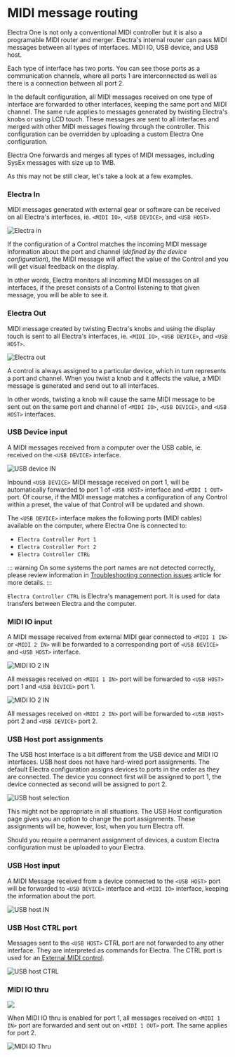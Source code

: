 # MIDI message routing

Electra One is not only a conventional MIDI controller but it is also a programable MIDI router and merger. Electra's internal router can pass MIDI messages between all types of interfaces. MIDI IO, USB device, and USB host.

Each type of interface has two ports. You can see those ports as a communication channels, where all ports 1 are interconnected as well as there is a connection between all port 2.

In the default configuration, all MIDI messages received on one type of interface are forwarded to other interfaces, keeping the same port and MIDI channel. The same rule applies to messages generated by twisting Electra's knobs or using LCD touch. These messages are sent to all interfaces and merged with other MIDI messages flowing through the controller. This configuration can be overridden by uploading a custom Electra One configuration.

Electra One forwards and merges all types of MIDI messages, including SysEx messages with size up to 1MB.

As this may not be still clear, let's take a look at a few examples.


### Electra In
MIDI messages generated with external gear or software can be received on all Electra's interfaces, ie. `<MIDI IO>`, `<USB DEVICE>`, and `<USB HOST>`.

![Electra in](./img/routing-electrain.png)

If the configuration of a Control matches the incoming MIDI message information about the port and channel (*defined by the device configuration*), the MIDI message will affect the value of the Control and you will get visual feedback on the display.

In other words, Electra monitors all incoming MIDI messages on all interfaces, if the preset consists of a Control listening to that given message, you will be able to see it.


### Electra Out
MIDI message created by twisting Electra's knobs and using the display touch is sent to all Electra's interfaces, ie. `<MIDI IO>`, `<USB DEVICE>`, and `<USB HOST>`.

![Electra out](./img/routing-electraout.png)

A control is always assigned to a particular device, which in turn represents  a port and channel. When you twist a knob and it affects the value, a MIDI message is generated and send out to all interfaces.

In other words, twisting a knob will cause the same MIDI message to be sent out on the same port and channel of `<MIDI IO>`, `<USB DEVICE>`, and `<USB HOST>` interfaces.


### USB Device input
A MIDI messages received from a computer over the USB cable, ie. received on the `<USB DEVICE>` interface.

![USB device IN](./img/routing-usbdevin.png)

Inbound `<USB DEVICE>` MIDI message received on port 1, will be automatically forwarded to port 1 of `<USB HOST>` interface and `<MIDI 1 OUT>` port. Of course, if the MIDI message matches a configuration of any Control within a preset, the value of that Control will be updated and shown.

The `<USB DEVICE>` interface makes the following ports (MIDI cables) available on the computer, where Electra One is connected to:

- `Electra Controller Port 1`
- `Electra Controller Port 2`
- `Electra Controller CTRL`

::: warning
On some systems the port names are not detected correctly, please review information in [Troubleshooting connection issues](./troubleshooting/connectionissues.md) article for more details.
:::

`Electra Controller CTRL` is Electra's management port. It is used for data transfers between Electra and the computer.

### MIDI IO input
A MIDI message received from external MIDI gear connected to `<MIDI 1 IN>` or `<MIDI 2 IN>` will be forwarded to a corresponding port of `<USB DEVICE>` and `<USB HOST>` interface.

![MIDI IO 2 IN](./img/routing-midiio1in.png)

All messages received on `<MIDI 1 IN>` port will be forwarded to `<USB HOST>` port 1 and `<USB DEVICE>` port 1.

![MIDI IO 2 IN](./img/routing-midiio2in.png)

All messages received on `<MIDI 2 IN>` port will be forwarded to `<USB HOST>` port 2 and `<USB DEVICE>` port 2.


### USB Host port assignments
The USB host interface is a bit different from the USB device and MIDI IO interfaces. USB host does not have hard-wired port assignments. The default Electra configuration assigns devices to ports in the order as they are connected. The device you connect first will be assigned to port 1, the device connected as second will be assigned to port 2.

![USB host selection](./img/ui-usbhost-selection.png)

This might not be appropriate in all situations. The USB Host configuration page gives you an option to change the port assignments. These assignments will be, however, lost, when you turn Electra off.

Should you require a permanent assignment of devices, a custom Electra configuration must be uploaded to your Electra.

### USB Host input
A MIDI Message received from a device connected to the `<USB HOST>` port will be forwarded to `<USB DEVICE>` interface and `<MIDI IO>` interface, keeping the information about the port.

![USB host IN](./img/routing-usbhostin.png)


### USB Host CTRL port
Messages sent to the `<USB HOST>` CTRL port are not forwarded to any other interface. They are interpreted as commands for Electra. The CTRL port is used for an [External MIDI control](/extcontrol.md).

![USB host CTRL](./img/routing-usbhostctrl.png)


### MIDI IO thru

<img class="right" src='./img/new-release.png' />

When MIDI IO thru is enabled for port 1, all messages received on `<MIDI 1 IN>` port are forwarded and sent out on `<MIDI 1 OUT>` port. The same applies for port 2.

![MIDI IO Thru](./img/routing-midiio-thru.png)
